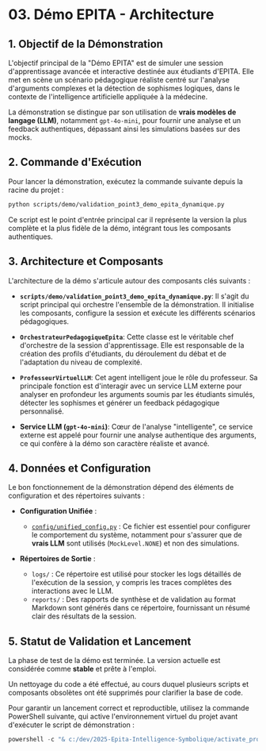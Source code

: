 # 03. Démo EPITA - Architecture

## 1. Objectif de la Démonstration

L'objectif principal de la "Démo EPITA" est de simuler une session d'apprentissage avancée et interactive destinée aux étudiants d'EPITA. Elle met en scène un scénario pédagogique réaliste centré sur l'analyse d'arguments complexes et la détection de sophismes logiques, dans le contexte de l'intelligence artificielle appliquée à la médecine.

La démonstration se distingue par son utilisation de **vrais modèles de langage (LLM)**, notamment `gpt-4o-mini`, pour fournir une analyse et un feedback authentiques, dépassant ainsi les simulations basées sur des mocks.

## 2. Commande d'Exécution

Pour lancer la démonstration, exécutez la commande suivante depuis la racine du projet :

```bash
python scripts/demo/validation_point3_demo_epita_dynamique.py
```

Ce script est le point d'entrée principal car il représente la version la plus complète et la plus fidèle de la démo, intégrant tous les composants authentiques.

## 3. Architecture et Composants

L'architecture de la démo s'articule autour des composants clés suivants :

-   **`scripts/demo/validation_point3_demo_epita_dynamique.py`**: Il s'agit du script principal qui orchestre l'ensemble de la démonstration. Il initialise les composants, configure la session et exécute les différents scénarios pédagogiques.

-   **`OrchestrateurPedagogiqueEpita`**: Cette classe est le véritable chef d'orchestre de la session d'apprentissage. Elle est responsable de la création des profils d'étudiants, du déroulement du débat et de l'adaptation du niveau de complexité.

-   **`ProfesseurVirtuelLLM`**: Cet agent intelligent joue le rôle du professeur. Sa principale fonction est d'interagir avec un service LLM externe pour analyser en profondeur les arguments soumis par les étudiants simulés, détecter les sophismes et générer un feedback pédagogique personnalisé.

-   **Service LLM (`gpt-4o-mini`)**: Cœur de l'analyse "intelligente", ce service externe est appelé pour fournir une analyse authentique des arguments, ce qui confère à la démo son caractère réaliste et avancé.

## 4. Données et Configuration

Le bon fonctionnement de la démonstration dépend des éléments de configuration et des répertoires suivants :

-   **Configuration Unifiée** :
    -   [`config/unified_config.py`](config/unified_config.py:1) : Ce fichier est essentiel pour configurer le comportement du système, notamment pour s'assurer que de **vrais LLM** sont utilisés (`MockLevel.NONE`) et non des simulations.

-   **Répertoires de Sortie** :
    -   `logs/` : Ce répertoire est utilisé pour stocker les logs détaillés de l'exécution de la session, y compris les traces complètes des interactions avec le LLM.
    -   `reports/` : Des rapports de synthèse et de validation au format Markdown sont générés dans ce répertoire, fournissant un résumé clair des résultats de la session.

## 5. Statut de Validation et Lancement

La phase de test de la démo est terminée. La version actuelle est considérée comme **stable** et prête à l'emploi.

Un nettoyage du code a été effectué, au cours duquel plusieurs scripts et composants obsolètes ont été supprimés pour clarifier la base de code.

Pour garantir un lancement correct et reproductible, utilisez la commande PowerShell suivante, qui active l'environnement virtuel du projet avant d'exécuter le script de démonstration :

```powershell
powershell -c "& c:/dev/2025-Epita-Intelligence-Symbolique/activate_project_env.ps1 -CommandToRun 'python c:/dev/2025-Epita-Intelligence-Symbolique/scripts/demo/validation_point3_demo_epita_dynamique.py'"